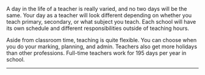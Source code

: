 A day in the life of a teacher is really varied, and no two days will be the same. Your day as a teacher will look different depending on whether you teach primary, secondary, or what subject you teach. Each school will have its own schedule and different responsibilities outside of teaching hours. 

Aside from classroom time, teaching is quite flexible. You can choose when you do your marking, planning, and admin. Teachers also get more holidays than other professions. Full-time teachers work for 195 days per year in school. 

----
